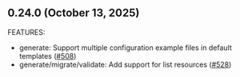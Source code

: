 ## 0.24.0 (October 13, 2025)

FEATURES:

* generate: Support multiple configuration example files in default templates ([#508](https://github.com/hashicorp/terraform-plugin-docs/issues/508))
* generate/migrate/validate: Add support for list resources ([#528](https://github.com/hashicorp/terraform-plugin-docs/issues/528))

